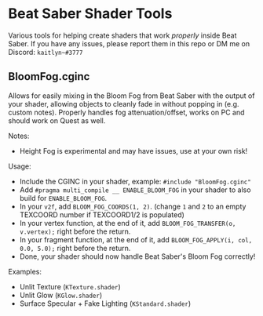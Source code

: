# Beat Saber Shader Tools
Various tools for helping create shaders that work *properly* inside Beat Saber. If you have any issues, please report them in this repo or DM me on Discord: `kaitlyn~#3777`

## BloomFog.cginc
Allows for easily mixing in the Bloom Fog from Beat Saber with the output of your shader, allowing objects to cleanly fade in without popping in (e.g. custom notes). Properly handles fog attenuation/offset, works on PC and should work on Quest as well.

Notes:
- Height Fog is experimental and may have issues, use at your own risk!

Usage:
- Include the CGINC in your shader, example: `#include "BloomFog.cginc"`
- Add `#pragma multi_compile __ ENABLE_BLOOM_FOG` in your shader to also build for `ENABLE_BLOOM_FOG`.
- In your `v2f`, add `BLOOM_FOG_COORDS(1, 2)`. (change `1` and `2` to an empty TEXCOORD number if TEXCOORD1/2 is populated)
- In your vertex function, at the end of it, add `BLOOM_FOG_TRANSFER(o, v.vertex);` right before the return.
- In your fragment function, at the end of it, add `BLOOM_FOG_APPLY(i, col, 0.0, 5.0);` right before the return.
- Done, your shader should now handle Beat Saber's Bloom Fog correctly!

Examples:
- Unlit Texture (`KTexture.shader`)
- Unlit Glow (`KGlow.shader`)
- Surface Specular + Fake Lighting (`KStandard.shader`)
